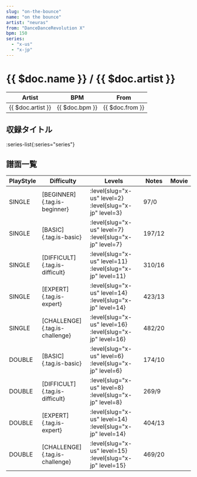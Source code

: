 ```yaml
---
slug: "on-the-bounce"
name: "on the bounce"
artist: "neuras"
from: "DanceDanceRevolution X"
bpm: 150
series:
  - "x-us"
  - "x-jp"
---
```


# {{ $doc.name }} / {{ $doc.artist }}

|Artist|BPM|From|
|------|---|----|
|{{ $doc.artist }}|{{ $doc.bpm }}|{{ $doc.from }}|

## 収録タイトル

:series-list{:series="series"}

## 譜面一覧

|PlayStyle|Difficulty|Levels|Notes|Movie|
|---------|----------|------|-----|-----|
|SINGLE|[BEGINNER]{.tag.is-beginner}|<div class="field is-grouped is-grouped-multiline"> :level{slug="x-us" level=2} :level{slug="x-jp" level=3}</div>|97/0||
|SINGLE|[BASIC]{.tag.is-basic}|<div class="field is-grouped is-grouped-multiline"> :level{slug="x-us" level=7} :level{slug="x-jp" level=7}</div>|197/12||
|SINGLE|[DIFFICULT]{.tag.is-difficult}|<div class="field is-grouped is-grouped-multiline"> :level{slug="x-us" level=11} :level{slug="x-jp" level=11}</div>|310/16||
|SINGLE|[EXPERT]{.tag.is-expert}|<div class="field is-grouped is-grouped-multiline"> :level{slug="x-us" level=14} :level{slug="x-jp" level=14}</div>|423/13||
|SINGLE|[CHALLENGE]{.tag.is-challenge}|<div class="field is-grouped is-grouped-multiline"> :level{slug="x-us" level=16} :level{slug="x-jp" level=16}</div>|482/20||
|DOUBLE|[BASIC]{.tag.is-basic}|<div class="field is-grouped is-grouped-multiline"> :level{slug="x-us" level=6} :level{slug="x-jp" level=6}</div>|174/10||
|DOUBLE|[DIFFICULT]{.tag.is-difficult}|<div class="field is-grouped is-grouped-multiline"> :level{slug="x-us" level=8} :level{slug="x-jp" level=8}</div>|269/9||
|DOUBLE|[EXPERT]{.tag.is-expert}|<div class="field is-grouped is-grouped-multiline"> :level{slug="x-us" level=14} :level{slug="x-jp" level=14}</div>|404/13||
|DOUBLE|[CHALLENGE]{.tag.is-challenge}|<div class="field is-grouped is-grouped-multiline"> :level{slug="x-us" level=15} :level{slug="x-jp" level=15}</div>|469/20||
